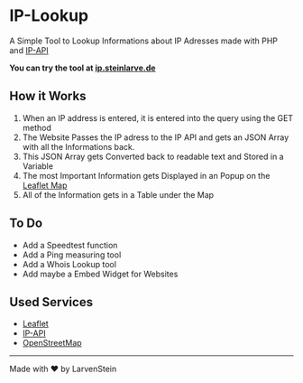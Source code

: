 # IP-Lookup
A Simple Tool to Lookup Informations about IP Adresses made with PHP and [IP-API](https://ip-api.com/ "IP-API")

**You can try the tool at [ip.steinlarve.de](https://ip.steinlarve.de/ "ip.steinlarve.de")**

## How it Works
1. When an IP address is entered, it is entered into the query using the GET method
2. The Website Passes the IP adress to the IP API and gets an JSON Array with all the Informations back. 
3. This JSON Array gets Converted back to readable text and Stored in a Variable
4. The most Important Information gets Displayed in an Popup on the [Leaflet Map](https://leafletjs.com/ "Leaflet Map")
5. All of the Information gets in a Table under the Map

## To Do
- Add a Speedtest function
- Add a Ping measuring tool 
- Add a Whois Lookup tool
- Add maybe a Embed Widget for Websites

## Used Services
- [Leaflet](https://leafletjs.com/ "Leaflet")
- [IP-API](https://ip-api.com/ "IP-API")
- [OpenStreetMap](https://www.openstreetmap.org/ "OpenStreetMap")

------------


Made with &hearts; by LarvenStein
